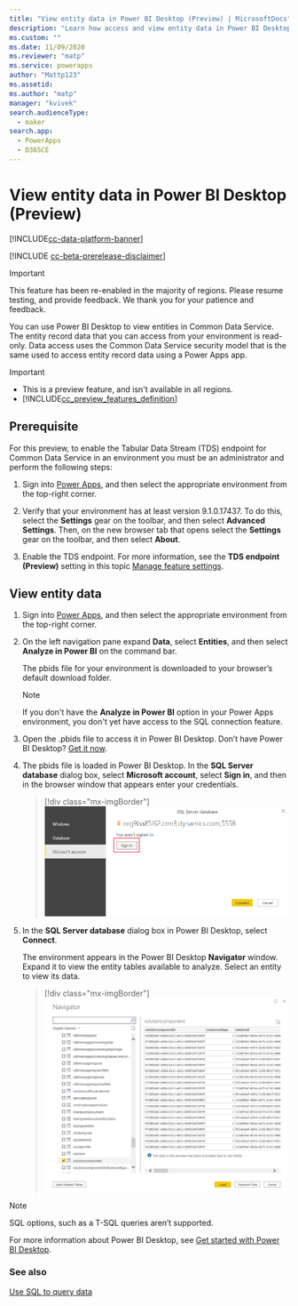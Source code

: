 ```yaml
---
title: "View entity data in Power BI Desktop (Preview) | MicrosoftDocs"
description: "Learn how access and view entity data in Power BI Desktop"
ms.custom: ""
ms.date: 11/09/2020
ms.reviewer: "matp"
ms.service: powerapps
author: "Mattp123"
ms.assetid: 
ms.author: "matp"
manager: "kvivek"
search.audienceType: 
  - maker
search.app: 
  - PowerApps
  - D365CE
---
```

# View entity data in Power BI Desktop (Preview)

[!INCLUDE[cc-data-platform-banner](../../includes/cc-data-platform-banner.md)]

[!INCLUDE [cc-beta-prerelease-disclaimer](../../includes/cc-beta-prerelease-disclaimer.md)]

> [!IMPORTANT]
> This feature has been re-enabled in the majority of regions. Please resume testing, and provide feedback. We thank you for your patience and feedback.

You can use Power BI Desktop to view entities in Common Data Service. The entity
record data that you can access from your environment is read-only. Data access
uses the Common Data Service security model that is the same used to access
entity record data using a Power Apps app.

> [!IMPORTANT]
> - This is a preview feature, and isn't available in all regions.
> - [!INCLUDE[cc_preview_features_definition](../../includes/cc-preview-features-definition.md)]

## Prerequisite
For this preview, to enable the Tabular Data Stream (TDS) endpoint for Common Data Service in an environment you must be an administrator and perform the following steps:
    
1. Sign into [Power Apps](https://make.powerapps.com/), and then select the appropriate environment from the top-right corner.
      
2. Verify that your environment has at least version 9.1.0.17437. To do this, select the **Settings** gear on the toolbar, and then select **Advanced Settings**. Then, on the new browser tab that opens select the **Settings** gear on the toolbar, and then select **About**.
      
3. Enable the TDS endpoint. For more information, see the **TDS endpoint (Preview)** setting in this topic [Manage feature settings](/power-platform/admin/settings-features).
          
## View entity data

1.  Sign into [Power Apps](https://make.powerapps.com/), and then select the
    appropriate environment from the top-right corner.

2.  On the left navigation pane expand **Data**, select **Entities**, and then
    select **Analyze in Power BI** on the command bar.

    The pbids file for your environment is downloaded to your browser’s default download folder.
    
    > [!NOTE]
    > If you don't have the **Analyze in Power BI** option in your Power Apps environment, you don't yet have access to the SQL connection feature.

3.  Open the .pbids file to access it in Power BI Desktop. Don’t have Power BI
    Desktop? [Get it now](https://powerbi.microsoft.com/downloads/).

4.  The pbids file is loaded in Power BI Desktop. In the **SQL Server database**
    dialog box, select **Microsoft account**, select **Sign in**, and then in
    the browser window that appears enter your credentials.

    > [!div class="mx-imgBorder"] 
    > ![Sign in to connect to your environment](media/power-bi-environment-signin.png "Sign in to connect to your environment")

5.  In the **SQL Server database** dialog box in Power BI Desktop, select
    **Connect**.

    The environment appears in the Power BI Desktop **Navigator** window. Expand
    it to view the entity tables available to analyze. Select an entity to view
    its data.

    > [!div class="mx-imgBorder"] 
    > ![Entity records displayed example](media/entity-record-data-displayed.png "Entity records displayed example" )

> [!NOTE]
> SQL options, such as a T-SQL queries aren’t supported.

For more information about Power BI Desktop, see [Get started with Power BI Desktop](/power-bi/desktop-getting-started).

### See also
[Use SQL to query data](../../developer/common-data-service/cds-sql-query.md)
